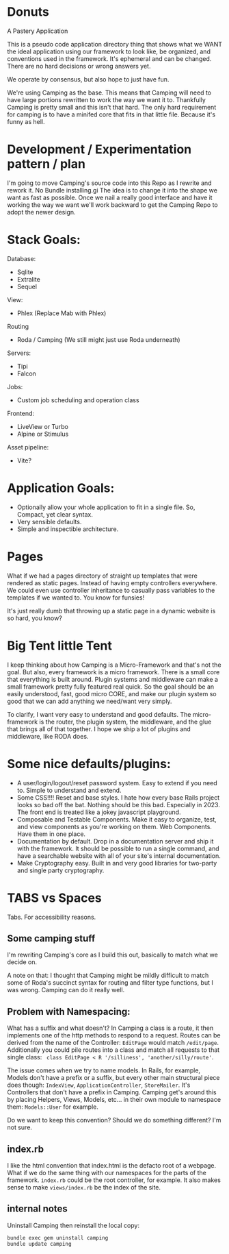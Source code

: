 # Donuts
A Pastery Application

This is a pseudo code application directory thing that shows what we WANT the ideal application using our framework to look like, be organized, and conventions used in the framework. It's ephemeral and can be changed. There are no hard decisions or wrong answers yet. 

We operate by consensus, but also hope to just have fun.

We're using Camping as the base. This means that Camping will need to have large portions rewritten to work the way we want it to. Thankfully Camping is pretty small and this isn't that hard. The only hard requirement for camping is to have a minifed core that fits in that little file. Because it's funny as hell.

# Development / Experimentation pattern / plan
I'm going to move Camping's source code into this Repo as I rewrite and rework it. No Bundle installing.gi The idea is to change it into the shape we want as fast as possible. Once we nail a really good interface and have it working the way we want we'll work backward to get the Camping Repo to adopt the newer design.

# Stack Goals:
Database:
- Sqlite
- Extralite
- Sequel

View:
- Phlex (Replace Mab with Phlex)

Routing
- Roda / Camping (We still might just use Roda underneath)

Servers:
- Tipi
- Falcon

Jobs:
- Custom job scheduling and operation class

Frontend:
- LiveView or Turbo
- Alpine or Stimulus

Asset pipeline:
- Vite?
	
# Application Goals:
- Optionally allow your whole application to fit in a single file. So, Compact, yet clear syntax.
- Very sensible defaults.
- Simple and inspectible architecture.

# Pages
What if we had a pages directory of straight up templates that were rendered as static pages. Instead of having empty controllers everywhere. We could even use controller inheritance to casually pass variables to the templates if we wanted to. You know for funsies!

It's just really dumb that throwing up a static page in a dynamic website is so hard, you know?

# Big Tent little Tent
I keep thinking about how Camping is a Micro-Framework and that's not the goal. But also, every framework is a micro framework. There is a small core that everything is built around. Plugin systems and middleware can make a small framework pretty fully featured real quick. So the goal should be an easily understood, fast, good micro CORE, and make our plugin system so good that we can add anything we need/want very simply.

To clarify, I want very easy to understand and good defaults. The micro-framework is the router, the plugin system, the middleware, and the glue that brings all of that together. I hope we ship a lot of plugins and middleware, like RODA does.

# Some nice defaults/plugins:
- A user/login/logout/reset password system. Easy to extend if you need to. Simple to understand and extend.
- Some CSS!!!! Reset and base styles. I hate how every base Rails project looks so bad off the bat. Nothing should be this bad. Especially in 2023. The front end is treated like a jokey javascript playground.
- Composable and Testable Components. Make it easy to organize, test, and view components as you're working on them. Web Components. Have them in one place.
- Documentation by default. Drop in a documentation server and ship it with the framework. It should be possible to run a single command, and have a searchable website with all of your site's internal documentation.
- Make Cryptography easy. Built in and very good libraries for two-party and single party cryptography.
	
# TABS vs Spaces
Tabs. For accessibility reasons.

## Some camping stuff
I'm rewriting Camping's core as I build this out, basically to match what we decide on.

A note on that: I thought that Camping might be mildly difficult to match some of Roda's succinct syntax for routing and filter type functions, but I was wrong. Camping can do it really well. 

## Problem with Namespacing:
What has a suffix and what doesn't? In Camping a class is a route, it then implements one of the http methods to respond to a request. Routes can be derived from the name of the Controller: `EditPage` would match `/edit/page`. Additionally you could pile routes into a class and match all requests to that single class: ` class EditPage < R '/silliness', 'another/silly/route'`.

The issue comes when we try to name models. In Rails, for example, Models don't have a prefix or a suffix, but every other main structural piece does though: `IndexView`, `ApplicationController`, `StoreMailer`. It's Controllers that don't have a prefix in Camping. Camping get's around this by placing Helpers, Views, Models, etc... in their own module to namespace them: `Models::User` for example.

Do we want to keep this convention? Should we do something different? I'm not sure.

## index.rb
I like the html convention that index.html is the defacto root of a webpage. What if we do the same thing with our namespaces for the parts of the framework. `index.rb` could be the root controller, for example. It also makes sense to make `views/index.rb` be the index of the site.

## internal notes
Uninstall Camping then reinstall the local copy:

```
bundle exec gem uninstall camping
bundle update camping
```